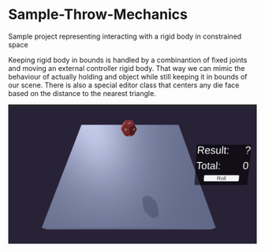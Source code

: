 # Sample-Throw-Mechanics
Sample project representing interacting with a rigid body in constrained space


Keeping rigid body in bounds is handled by a combinantion of fixed joints and moving an external controller rigid body. 
That way we can mimic the behaviour of actually holding and object while still keeping it in bounds of our scene. There is 
also a special editor class that centers any die face based on the distance to the nearest triangle.

![Screenshot](SSImage.png)
